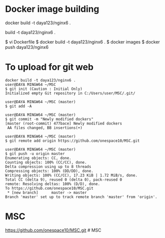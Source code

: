 # Docker image building
docker build -t daya123/nginx6 .

build -t daya123/nginx6 .

$ vi Dockerfile
$ docker build -t daya123/nginx6 . 
$ docker images
$ docker push daya123/nginx6

# To upload for git web
```
docker build -t daya123/nginx6 .
user@DAYA MINGW64 ~/MSC
$ git init (Caution : Initial Only)
Initialized empty Git repository in C:/Users/user/MSC/.git/

user@DAYA MINGW64 ~/MSC (master)
$ git add -A

user@DAYA MINGW64 ~/MSC (master)
$ git commit -m "Newly modified dockers"
[master (root-commit) 477bace] Newly modified dockers     
 AA files changed, BB insertions(+)

user@DAYA MINGW64 ~/MSC (master)
$ git remote add origin https://github.com/onespace10/MSC.git

user@DAYA MINGW64 ~/MSC (master)
$ git push -u origin master
Enumerating objects: CC, done.
Counting objects: 100% (CC/CC), done.
Delta compression using up to 8 threads
Compressing objects: 100% (DD/DD), done.
Writing objects: 100% (CC/CC), 17.23 KiB | 1.72 MiB/s, done.
Total CC (delta 9), reused 0 (delta 0), pack-reused 0
remote: Resolving deltas: 100% (D/D), done.
To https://github.com/onespace10/MSC.git
 * [new branch]      master -> master
Branch 'master' set up to track remote branch 'master' from 'origin'.
```

# MSC
https://github.com/onespace10/MSC.git  # MSC
